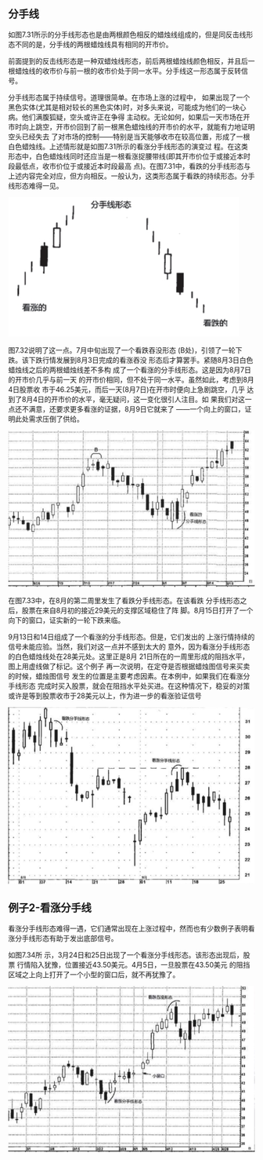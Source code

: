 ## 分手线
如图7.31所示的分手线形态也是由两根颜色相反的蜡烛线组成的，但是同反击线形态不同的是，分手线的两根蜡烛线具有相同的开市价。

前面提到的反击线形态是一种双蜡烛线形态，前后两根蜡烛线颜色相反，并且后一根蜡烛线的收市价与前一根的收市价处于同一水平。分手线这一形态属于反转信号。

分手线形态属于持续信号。道理很简单。在市场上涨的过程中， 如果出现了一个黑色实体(尤其是相对较长的黑色实体)时，对多头来说，可能成为他们的一块心病。他们满腹狐疑，空头或许正在争得 主动权。无论如何，如果后一天市场在开市时向上跳空，开市价回到了前一根黑色蜡烛线的开市价的水平，就能有力地证明空头已经失去 了对市场的控制——特别是当天能够收市在较高位置，形成了一根白色蜡烛线。上述情形就是如图7.31所示的看涨分手线形态的演变过 程。在这类形态中，白色蜡烛线同时还应当是一根看涨捉腰带线(即其开市价位于或接近本时段最低点，收市价位于或接近本时段最高 点)。在图7.31中，看跌的分手线形态与上述内容完全对应，但方向相反。一般认为，这类形态属于看跌的持续形态。分手线形态难得一见。

![alt text](img/23-分手线.png)

图7.32说明了这一点。7月中旬出现了一个看跌吞没形态 (B处)，引领了一轮下跌。该下跌行情发展到8月3日完成的看涨吞没 形态后才算罢手。紧随8月3日白色蜡烛线之后的两根蜡烛线差不多构 成了一个看涨的分手线形态。这是因为8月7日的开市价几乎与前一天 的开市价相同，但不处于同一水平。虽然如此，考虑到8月4日股票收 市于46.25美元，而后一天(8月7日)在开市时便向上急剧跳空，几乎 达到了8月4日的开市价的水平，毫无疑问，这一变化很引人注目。如 果我们对这一点还不满意，还要求更多看涨的证据，8月9日它就来了 ——一个向上的窗口，证明此处需求压倒了供给。

![alt text](img/23-分手线2.png)

在图7.33中，在8月的第二周里发生了看跌分手线形态。在该看跌 分手线形态之后，股票在来自8月初的接近29美元的支撑区域稳住了阵 脚。8月15日打开了一个向下的窗口，证实新的一轮下跌来临。

9月13日和14日组成了一个看涨的分手线形态。但是，它们发出的 上涨行情持续的信号未能应验。当然，我们对这一点并不感到太大的 意外，因为看涨分手线形态的白色蜡烛线处在28美元处。这里正是8月 21日所在的一周里形成的阻挡水平，图上用虚线做了标记。这个例子 再一次说明，在定夺是否根据蜡烛图信号来买卖的时候，蜡烛图信号 发生的位置是主要考虑因素。在本例中，如果我们在看涨分手线形态 完成时买入股票，就会在阻挡水平处买进。在这种情况下，稳妥的对策或许是等到股票收市于28美元以上，作为进一步的看涨验证信号

![alt text](img/23-分手线3.png)

## 例子2-看涨分手线
看涨分手线形态难得一遇，它们通常出现在上涨过程中，然而也有少数例子表明看涨分手线形态有助于发出底部信号。

如图7.34所 示，3月24日和25日出现了一个看涨分手线形态。该形态出现后，股票 行情陷入犹豫，位置接近43.50美元。4月5日，一旦股票在43.50美元 的阻挡区域之上向上打开了一个小型的窗口后，就不再犹豫了。

![alt text](img/23-分手线4.png)